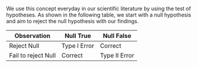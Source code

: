 We use this concept everyday in our scientific literature by using the test of hypotheses. As shown in the following table, we start with a null hypothesis and aim to reject the null hypothesis with our findings. 

| Observation | Null True | Null False          |
|-------------|-----------   |------------------|
| Reject Null | Type I Error | Correct          |
| Fail to reject Null | Correct | Type II Error |